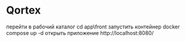# Qortex
перейти в рабочий каталог cd app\front
запустить контейнер docker compose up -d
открыть приложение http://localhost:8080/